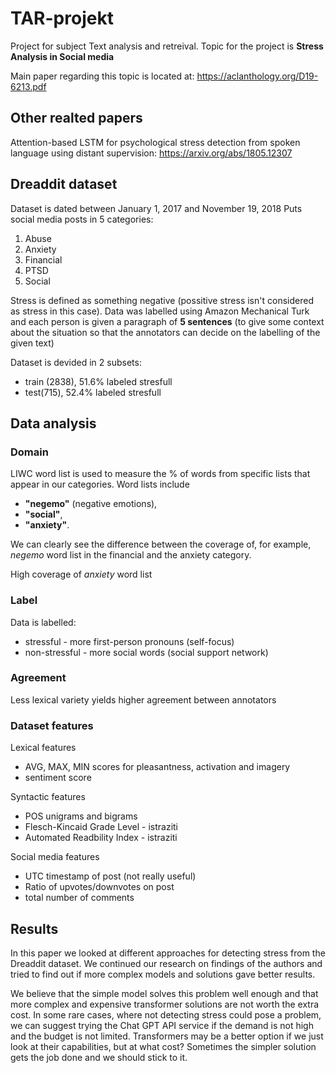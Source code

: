 # TAR-projekt

Project for subject Text analysis and retreival.
Topic for the project is **Stress Analysis in Social media**

Main paper regarding this topic is located at: <https://aclanthology.org/D19-6213.pdf>

## Other realted papers

Attention-based LSTM for psychological stress detection from spoken language using distant supervision: <https://arxiv.org/abs/1805.12307>

## Dreaddit dataset

Dataset is dated between January 1, 2017 and November 19, 2018
Puts social media posts in 5 categories:
  1. Abuse
  2. Anxiety
  3. Financial
  4. PTSD
  5. Social

Stress is defined as something negative (possitive stress isn't considered as stress in this case). Data was labelled using Amazon Mechanical Turk and each person is given a paragraph of **5 sentences** (to give some context about the situation so that the annotators can decide on the labelling of the given text)

Dataset is devided in 2 subsets:
  - train (2838), 51.6% labeled stresfull
  - test(715), 52.4% labeled stresfull

## Data analysis

### **Domain**

LIWC word list is used to measure the % of words from specific lists that appear in our categories.
Word lists include 
  - **"negemo"** (negative emotions),
  - **"social"**,
  - **"anxiety"**.

We can clearly see the difference between the coverage of, for example, *negemo* word list in the financial and the anxiety category.

High coverage of *anxiety* word list

### **Label**

Data is labelled:
  - stressful - more first-person pronouns (self-focus)
  - non-stressful - more social words (social support network)

### **Agreement**

Less lexical variety yields higher agreement between annotators

### **Dataset features**

Lexical features
  - AVG, MAX, MIN scores for pleasantness, activation and imagery 
  - sentiment score

Syntactic features
  - POS unigrams and bigrams
  - Flesch-Kincaid Grade Level - istraziti
  - Automated Readbility Index - istraziti

Social media features
  - UTC timestamp of post (not really useful)
  - Ratio of upvotes/downvotes on post
  - total number of comments

## Results

In this paper we looked at different approaches for detecting stress from the Dreaddit dataset. We continued our research on findings of the authors and tried to find out if more complex models and solutions gave better results.

We believe that the simple model solves this problem well enough and that more complex and expensive transformer solutions are not worth the extra cost. In some rare cases, where not detecting stress could pose a problem, we can suggest trying the Chat GPT API service if the demand is not high and the budget is not limited. Transformers may be a better option if we just look at their capabilities, but at what cost? Sometimes the simpler solution gets the job done and we should stick to it.
